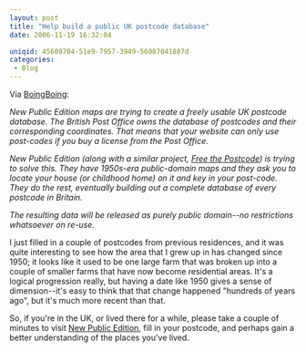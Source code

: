 ```yaml
---
layout: post
title: "Help build a public UK postcode database"
date: 2006-11-19 16:32:04

uniqid: 45608704-51e9-7957-3949-56087041887d
categories: 
 - Blog
---
```

<p>Via <a href="http://www.boingboing.net/2006/11/19/help_build_a_public_.html">BoingBoing</a>:   </p>
<p><i> New Public Edition maps are trying to create a freely usable UK postcode database. The British Post Office owns the database of postcodes and their corresponding coordinates. That means that your website can only use post-codes if you buy a license from the Post Office. </i>  </p>
<p><i> New Public Edition (along with a similar project, <a href="http://www.freethepostcode.org/">Free the Postcode</a>) is trying to solve this. They have 1950s-era public-domain maps and they ask you to locate your house (or childhood home) on it and key in your post-code. They do the rest, eventually building out a complete database of every postcode in Britain. </i>  </p>
<p><i> The resulting data will be released as purely public domain--no restrictions whatsoever on re-use. </i>  </p>
<p>I just filled in a couple of postcodes from previous residences, and it was quite interesting to see how the area that I grew up in has changed since 1950; it looks like it used to be one large farm that was broken up into a couple of smaller farms that have now become residential areas.  It's a logical progression really, but having a date like 1950 gives a sense of dimension--it's easy to think that that change happened &quot;hundreds of years ago&quot;, but it's much more recent than that.   </p>
<p>So, if you're in the UK, or lived there for a while, please take a couple of minutes to visit <a href="http://www.npemap.org.uk/">New Public Edition</a>, fill in your postcode, and perhaps gain a better understanding of the places you've lived.  </p>

